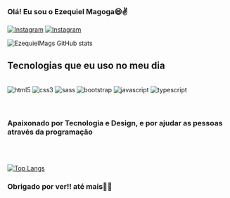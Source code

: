 ### Olá! Eu sou o Ezequiel Magoga😄✌️
[![Instagram](https://img.shields.io/badge/Instagram-E4405F?style=for-the-badge&logo=instagram&logoColor=white)](https://instagram.com/eu.zeks)
[![Instagram](https://img.shields.io/badge/LinkedIn-0077B5?style=for-the-badge&logo=linkedin&logoColor=white)](www.linkedin.com/in/ezequiel-magoga)

![EzequielMags GitHub stats](https://github-readme-stats.vercel.app/api?username=EzequielMags&show_icons=true&theme=tokyonight)

## Tecnologias que eu uso no meu dia

<div style="display: inline_block"><br>
<img aligncenter alt="html5" src="https://img.shields.io/badge/HTML5-E34F26?style=for-the-badge&logo=html5&logoColor=white"/>
<img aligncenter alt="css3" src="https://img.shields.io/badge/CSS3-1572B6?style=for-the-badge&logo=css3&logoColor=white" />
<img aligncenter alt="sass" src="https://img.shields.io/badge/Sass-CC6699?style=for-the-badge&logo=sass&logoColor=white"/>
<img aligncenter alt="bootstrap" src="https://img.shields.io/badge/Bootstrap-563D7C?style=for-the-badge&logo=bootstrap&logoColor=white"/>
<img aligncenter alt="javascript" src="https://img.shields.io/badge/JavaScript-F7DF1E?style=for-the-badge&logo=javascript&logoColor=black"/>
<img aligncenter alt="typescript" src="https://img.shields.io/badge/TypeScript-007ACC?style=for-the-badge&logo=typescript&logoColor=white"/>
</div>

<br/>
<br/>

### Apaixonado por Tecnologia e Design, e por ajudar as pessoas através da programação 

<br/>
<br/>

[![Top Langs](https://github-readme-stats.vercel.app/api/top-langs/?username=EzequielMags&layout=donut)](https://github.com/EzequielMags/github-readme-stats)

### Obrigado por ver!! até mais👋👋
